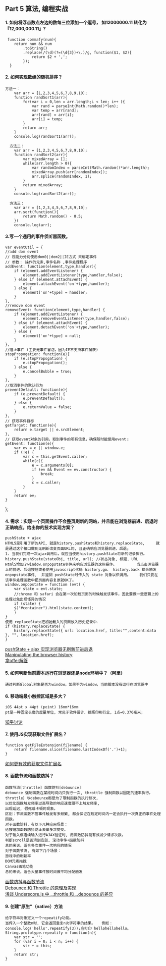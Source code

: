 ## Part 5 算法, 编程实战

#### 1.  如何将浮点数点左边的数每三位添加一个逗号， 如12000000.11 转化为『12,000,000.11』?
     function commafy(num){
        return num && num
            .toString()
            .replace(/(\d)(?=(\d{3})+\.)/g, function($1, $2){
                return $2 + ',';
            });
      }

#### 2. 如何实现数组的随机排序？
```
方法一：
    var arr = [1,2,3,4,5,6,7,8,9,10];
    function randSort1(arr){
        for(var i = 0,len = arr.length;i < len; i++ ){
            var rand = parseInt(Math.random()*len);
            var temp = arr[rand];
            arr[rand] = arr[i];
            arr[i] = temp;
        }
        return arr;
    }
    console.log(randSort1(arr));
    
  方法二：
    var arr = [1,2,3,4,5,6,7,8,9,10];
    function randSort2(arr){
        var mixedArray = [];
        while(arr.length > 0){
            var randomIndex = parseInt(Math.random()*arr.length);
            mixedArray.push(arr[randomIndex]);
            arr.splice(randomIndex, 1);
        }
        return mixedArray;
    }
    console.log(randSort2(arr));

  方法三：
    var arr = [1,2,3,4,5,6,7,8,9,10];
    arr.sort(function(){
        return Math.random() - 0.5;
    })
    console.log(arr);
```

#### 3.写一个通用的事件侦听器函数。
    var eventUtil = {
    //add dom event
    // 视能力分别使用dom0||dom2||IE方式 来绑定事件
    // 参数： 操作的元素,事件名称 ,事件处理程序
    addEvent: function(element,type,handler){
        if (element.addEventListener) {
            element.addEventListener(type,handler,false);
        } else if (element.attachEvent) {
            element.attachEvent('on'+type,handler);
        } else {
            element['on'+type] = handler;
        }
    },
    //remove dom event
    removeEvent: function(element,type,handler) {
        if (element.addEventListener) {
            element.removeEventListener(type,handler,false);
        } else if (element.attachEvent) {
            element.detachEvent('on'+type,handler);
        } else {
            element['on'+type] = null;
        }
    },
    //阻止事件 (主要是事件冒泡，因为IE不支持事件捕获)
    stopPropogation: function(e){
        if (e.stopPropogation) {
            e.stopPropogation();
        } else {
            e.cancelBubble = true;
        }
    },
    //取消事件的默认行为
    preventDefault: function(e){
        if (e.preventDefault) {
            e.preventDefault();
        } else {
            e.returnValue = false;
        }
    },
    // 获取事件目标
    getTarget: function(e){
        return e.target || e.srcElement;
    },
    // 获取event对象的引用，取到事件的所有信息，确保随时能使用event；
    getEvent: function(e){
        var ev = e || window.e;
        if (!e) {
            var c = this.getEvent.caller;
            while(c){
                e = c.arguments[0];
                if (ev && Event == ev.constructor) {
                    break;
                }
                c = c.caller;
            }
        }
        return ev;
    }
};

#### 4. 需求：实现一个页面操作不会整页刷新的网站，并且能在浏览器前进、后退时正确响应。给出你的技术实现方案？
    pushState + ajax
    HTML5里引用了新的API, 就是history.pushState和history.replaceState,     就是通过这个接口做到无刷新改变页面URL的, 且正确响应浏览器前进、后退;
    1. 当我们完成一次ajax调用后，就应当使用history.pushState将新的记录执行。
    history.pushState(stateObj, title, url); //状态对象, 标题, URL
    Html5增加了window.onpopstate事件来响应浏览器的这些操作。         当点击浏览器上的前进、后退按钮或者使用javascript代码 history.go、 history.back 都会触发onpopstate事件,  并返回 pushState时传入的 state 对象以供调用。    我们只要在该事件处理函数中把页面内容复原就OK了。
    window.onpopstate = function (evt) {
        var state = evt.state;
        //chrome 和 safari 会在第一次加载页面的时候触发该事件，因此要做一些逻辑上的处理以免出现怪异的情况 
        if (state) {     
        $("#container").html(state.content);
        }
    }
    使用 replaceState把初始载入的页面放入历史记录中.
    if (history.replaceState) {
        history.replaceState({ url: location.href, title:"",content:data }, "", location.href);
    }
[pushState + ajax 实现浏览器无刷新前进后退](http://blog.chenxu.me/post/detail?id=ed4f0732-897f-48e4-9d4f-821e82f17fad) <br>
[Manipulating the browser history
](https://developer.mozilla.org/zh-CN/docs/Web/API/History_API) <br>
[拿offer解答](https://www.naoffer.com/exam/319/935)

#### 5. 如何判断当前脚本运行在浏览器还是node环境中？（阿里）
    通过判断Global对象是否为window，如果不为window，当前脚本没有运行在浏览器中

#### 6. 移动端最小触控区域是多大？
    iOS 44pt x 44pt (point) 16mm*16mm
    pt是一种固定长度的度量单位, 常见于软件设计、排版印刷行业, 1点=0.376毫米; 
[知乎讨论](https://www.zhihu.com/question/19642393)

#### 7. 使用JS实现获取文件扩展名？
    function getFileExtension(filename) {
        return filename.slice(filename.lastIndexOf('.')+1);
    }
[如何更有效的获取文件扩展名](https://segmentfault.com/a/1190000004993946)</br>

#### 8. 函数节流和函数防抖？
    函数节流[throttle] 函数防抖[debounce]  
    debounce 强制函数在某段时间内只执行一次, throttle 强制函数以固定的速率执行。
    throttle）与debounce都是为了限制函数的执行频次,
    以优化函数触发频率过高导致的响应速度跟不上触发频率, 
    出现延迟, 假死或卡顿的现象。 
    区别：节流函数不管事件触发有多频繁, 都会保证在规定时间内一定会执行一次真正的事件处理函数。
    对于函数防抖，有以下几种应用场景：
    给按钮加函数防抖防止表单多次提交。 
    对于输入框连续输入进行AJAX验证时, 用函数防抖能有效减少请求次数。
    判断scroll是否滑到底部, 滚动事件+函数防抖
    总的来说，适合多次事件一次响应的情况
    对于函数节流, 有如下几个场景：
    游戏中的刷新率
    DOM元素拖拽
    Canvas画笔功能
    总的来说，适合大量事件按时间做平均分配触发
[函数防抖与函数节流](https://zhuanlan.zhihu.com/p/38313717)</br>
[Debounce 和 Throttle 的原理及实现](https://segmentfault.com/a/1190000015619151)</br>
[浅谈 Underscore.js 中 _.throttle 和 _.debounce 的差异](https://segmentfault.com/a/1190000007440036)</br>

#### 9. 创建“原生”（native）方法
    给字符串对象定义一个repeatify功能。
    当传入一个整数n时, 它会返回重复n次字符串的结果。   例如：console.log('hello'.repeatify(3));应打印 hellohellohello。  
    String.prototype.repeatify = function(n){
        var str = '';
        for (var i = 0; i < n; i++) {
            str + = this;
        }
        return str;
    }

